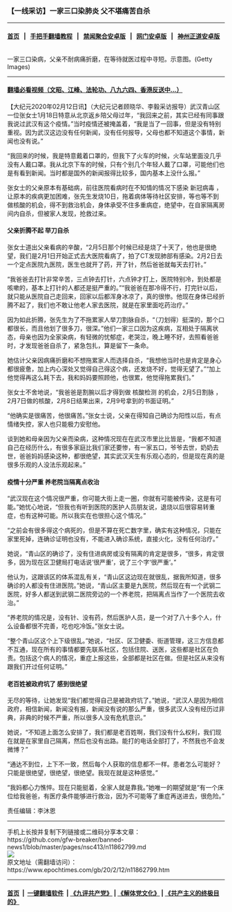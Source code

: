 ### 【一线采访】一家三口染肺炎 父不堪痛苦自杀
------------------------

#### [首页](https://github.com/gfw-breaker/banned-news1/blob/master/README.md) &nbsp;&nbsp;|&nbsp;&nbsp; [手把手翻墙教程](https://github.com/gfw-breaker/guides/wiki) &nbsp;&nbsp;|&nbsp;&nbsp; [禁闻聚合安卓版](https://github.com/gfw-breaker/bn-android) &nbsp;&nbsp;|&nbsp;&nbsp; [网门安卓版](https://github.com/oGate2/oGate) &nbsp;&nbsp;|&nbsp;&nbsp; [神州正道安卓版](https://github.com/SzzdOgate/update) 



<div><img alt="" class="aligncenter wp-post-image" src="https://i.epochtimes.com/assets/uploads/2020/02/GettyImages-1198805611-600x400.jpg"/>
<div class="red16 caption">
 <p>
  一家三口染病，父亲不耐病痛折磨，在等待就医过程中寻短。示意图。(Getty Images)
 </p>
</div>
</div><hr/>

#### [翻墙必看视频（文昭、江峰、法轮功、八九六四、香港反送中...）](http://167.172.214.107/home.html)

<div><p>
 【大纪元2020年02月12日讯】（大纪元记者顾晓华、李毅采访报导）武汉青山区一位张女士1月18日特意从北京返乡陪父母过年，“我回来之前，其实已经有同事跟我说过武汉有这个疫情。”当时疫情还被掩盖着，“我是当了一回事，但是没有特别重视。因为武汉这边没有任何新闻，没有任何报导，父母也都不知道这个事情，新闻也没有说。”
</p>
<p>
 “我回来的时候，我是特意戴着口罩的，但我下了火车的时候，火车站里面没几乎没有人戴口罩。我从北京下车的时候，只有个别几个年轻人戴了口罩，可能他们也是有看到新闻。当时都是国外的新闻报得比较多，国内基本上没什么报。”
</p>
<p>
 张女士的父亲原本有基础病，前往医院看病时在不知情的情况下感染
 <ok href="https://www.epochtimes.com/gb/tag/%E6%96%B0%E5%86%A0%E7%97%85%E6%AF%92.html">
  新冠病毒
 </ok>
 ，让原本的疾病更加困难，张先生发烧10日，拖着病体等待社区安排，等也等不到做核酸的机会，得不到救治机会，身体承受不住多重病症，绝望中，在自家隔离房间内自杀，但被家人发现，抢救过来。
</p>
<h4>
 父亲折腾不起 举刀自杀
</h4>
<p>
 张女士道出父亲看病的辛酸，“2月5日那个时候已经是烧了十天了，他也是很绝望，我们是2月1日开始正式去大医院看病了，拍了CT发现肺部有感染。2月2日去一个定点医院九医院，医生也就开了药，开了针，然后爸爸就每天去打针。”
</p>
<p>
 “我爸爸去打针非常辛苦，三点钟去打针，六点钟才打上，医院特别冷，到处都是咳嗽的，基本上打针的人都还是挺严重的。”“我爸爸在那冷得不行，打完针以后，就只能从医院自己走回来，回家以后都浑身冰凉了，真的很惨。他现在身体已经折腾不起了，我们也不敢让他老人家去医院，就是在家里面吃药治疗。”
</p>
<p>
 因为如此折腾，张先生为了不拖累家人举刀割脉自杀，“（刀划得）挺深的，那个口都很长，而且他划了很多刀，很深。”他们一家三口因为这疾病，互相处于隔离状态，母亲也因为全家染病，有轻微的忧郁症，老哭泣，晚上睡不好，去照看爸爸时，才发现爸爸自杀了，紧急包扎，算是留下一条命。
</p>
<p>
 她估计父亲因病痛折磨和不想拖累家人而选择自杀，“我想他当时也是肯定是身心都很疲惫，加上内心深处又觉得自己得这个病，还发烧不好，觉得无望了。”“加上他觉得再这么耗下去，我和妈妈要照顾他，也很累，他觉得拖累我们。”
</p>
<p>
 张女士不舍地说，“我爸爸是割腕以后才得到做
 <ok href="https://www.epochtimes.com/gb/tag/%E6%A0%B8%E9%85%B8%E6%A3%80%E6%B5%8B.html">
  核酸检测
 </ok>
 的机会，2月5日割脉 ，2月7日做的核酸，2月8日结果出来，2月9号拿到的书面证明。”
</p>
<p>
 “他确实是很痛苦，他很痛苦。”张女士说，父亲在得知自己确诊为阳性以后，有点情绪失控，家人也只能极力安慰他。
</p>
<p>
 谈到她和母亲因为父亲而染病，这种情况现在在武汉市里比比皆是，“我都不知道自己在经历什么，有很多家庭比我们家还要惨，有一家五口，爷爷去世，奶奶去世，爸爸妈妈感染这种，都很绝望，其实武汉天生有乐观心态的，但是现在真的是很多乐观的人没法乐观起来。”
</p>
<h4>
 疫情十分严重 养老院当隔离点收治
</h4>
<p>
 “武汉现在这个情况很严重，你可能大街上走一圈，你就有可能被传染，这是有可能。”她忧心地说，“但我也有听到医院的医护人员朋友说，退烧以后很容易转重症，也有这种可能。所以我实在也很担心这个情况。”
</p>
<p>
 “之前会有很多得这个病死的，但是不算在死亡数字里，确实有这种情况，只能在家里死掉，连确诊证明也没有，不能进入确诊系统，直接火化，没有任何治疗。”
</p>
<p>
 她说，“青山区的确诊了，没有住进病房或没有隔离的肯定是很多，“很多，肯定很多，因为现在区卫健局打电话说‘很严重’，说了三个字‘很严重’。”
</p>
<p>
 他认为，这跟该区的体系混乱有关，“青山区这边现在就很乱，据我所知道，很多确诊的人都没有住进医院。”她说，“青山区主要是九医院，然后现在有一个武钢二医院，好多人都送到武钢二医院旁边的一个养老院，把隔离点当作了一个医院去收治。”
</p>
<p>
 “养老院的情况是，没有针、没有药，然后医护人员，是一个对了八十多个人，什么设备都很不完善，吃也吃冷饭。”张女士说。
</p>
<p>
 “整个青山区这个上下级很乱。”她说，“社区、区卫健委、街道管理，这三方信息都不互通，现在所有的事情都要先联系社区，包括住院、送医，这些都是社区在负责。包括这个病人的情况，重症上报这些，全部都是社区在做。但是社区从来没有跟我们开过任何证明。”
</p>
<h4>
 老百姓被政府坑了 感到很绝望
</h4>
<p>
 无尽的等待，让她发现“我们都觉得自己是被政府坑了。”她说，“武汉人是因为相信政府，相信新闻，新闻没有报，新闻没有说的那么严重，很多武汉人没有经历过非典，非典的时候不严重，所以很多人没有危机意识。”
</p>
<p>
 她说，“不知道上面怎么安排了，我们都是老百姓啊，我们没有什么权利，我们现在就是在家里自己隔离，然后也没有出路。能打的电话全部打了，不然我也不会发微博？”
</p>
<p>
 “通达不到位，上下不一致，然后每个人获取的信息都不一样。患者怎么可能好？只能是很绝望，很绝望，很绝望。我现在就是这种感觉。”
</p>
<p>
 “我妈都心力憔悴。现在只能挺着，全家人就是靠我。”她唯一的期望就是“有一个床位给我爸爸，有医疗条件能够进行救治，因为不可能等了重症再送进去，很危险。”
</p>
<p>
 责任编辑：李沐恩
</p>
</div>
<hr/>
手机上长按并复制下列链接或二维码分享本文章：<br/>
https://github.com/gfw-breaker/banned-news1/blob/master/pages/nsc413/n11862799.md <br/>
<a href='https://github.com/gfw-breaker/banned-news1/blob/master/pages/nsc413/n11862799.md'><img src='https://github.com/gfw-breaker/banned-news1/blob/master/pages/nsc413/n11862799.md.png'/></a> <br/>
原文地址（需翻墙访问）：https://www.epochtimes.com/gb/20/2/12/n11862799.htm


------------------------
#### [首页](https://github.com/gfw-breaker/banned-news1/blob/master/README.md) &nbsp;|&nbsp; [一键翻墙软件](https://github.com/gfw-breaker/nogfw/blob/master/README.md) &nbsp;| [《九评共产党》](https://github.com/gfw-breaker/9ping.md/blob/master/README.md#九评之一评共产党是什么) | [《解体党文化》](https://github.com/gfw-breaker/jtdwh.md/blob/master/README.md) | [《共产主义的终极目的》](https://github.com/gfw-breaker/gczydzjmd.md/blob/master/README.md)


<img src='http://gfw-breaker.win/banned-news/pages/nsc413/n11862799.md' width='0px' height='0px'/>